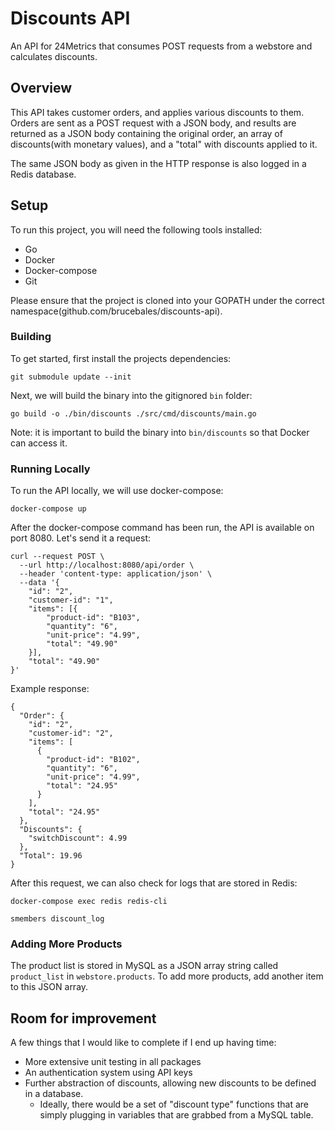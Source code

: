 # Discounts API

An API for 24Metrics that consumes POST requests from a webstore and calculates discounts.

## Overview

This API takes customer orders, and applies various discounts to them. Orders are sent as a POST request with a JSON body, and results are returned as a JSON body containing the original order, an array of discounts(with monetary values), and a "total" with discounts applied to it.

The same JSON body as given in the HTTP response is also logged in a Redis database.

## Setup

To run this project, you will need the following tools installed:

- Go
- Docker
- Docker-compose
- Git

Please ensure that the project is cloned into your GOPATH under the correct namespace(github.com/brucebales/discounts-api).

### Building

To get started, first install the projects dependencies:

```
git submodule update --init
```

Next, we will build the binary into the gitignored `bin` folder:

```
go build -o ./bin/discounts ./src/cmd/discounts/main.go
```

Note: it is important to build the binary into `bin/discounts` so that Docker can access it.


### Running Locally

To run the API locally, we will use docker-compose:

```
docker-compose up
```

After the docker-compose command has been run, the API is available on port 8080. Let's send it a request:

```
curl --request POST \
  --url http://localhost:8080/api/order \
  --header 'content-type: application/json' \
  --data '{
	"id": "2",
	"customer-id": "1",
	"items": [{
		"product-id": "B103",
		"quantity": "6",
		"unit-price": "4.99",
		"total": "49.90"
	}],
	"total": "49.90"
}'
```

Example response:

```
{
  "Order": {
    "id": "2",
    "customer-id": "2",
    "items": [
      {
        "product-id": "B102",
        "quantity": "6",
        "unit-price": "4.99",
        "total": "24.95"
      }
    ],
    "total": "24.95"
  },
  "Discounts": {
    "switchDiscount": 4.99
  },
  "Total": 19.96
}
```

After this request, we can also check for logs that are stored in Redis:

```
docker-compose exec redis redis-cli
```

```
smembers discount_log
```


### Adding More Products

The product list is stored in MySQL as a JSON array string called `product_list` in `webstore.products`. To add more products, add another item to this JSON array.


## Room for improvement

A few things that I would like to complete if I end up having time:

- More extensive unit testing in all packages
- An authentication system using API keys
- Further abstraction of discounts, allowing new discounts to be defined in a database.
  - Ideally, there would be a set of "discount type" functions that are simply plugging in variables that are grabbed from a MySQL table.
